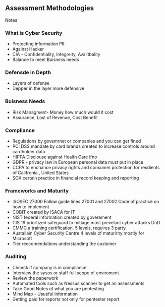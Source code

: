 ## Assessment Methodologies
Notes


### What is Cyber Security
+ Protecting information PII
+  Against  Hacker
+  CIA - Confidentiality, Integreity, Avalitbality
+  Balance to meet Buisness needs

### Defensde in Depth 
+ Layers of defense
+ Depper in the layer more defensive

### Buisness Needs 
+ Risk Managment- Money how much would it cost
+ Assurance,  Lost of Revenue, Cost Benefit

### Compliance  
+ Regulations by govemrnet or companies and you can get fined
+ PCI DSS mandate by card brands created to increase controls around cardholder data
+ HIPPA Disclouse against Health Care ifno
+ GDPR - privacy law in European personal data must put in place
+ CCPA to enchance privacy rights and consumer protection for resdients of Califronia , United States
+ SOX certain practice in financial record keeping and reporting

### Frameworks and Maturity 
+ ISO/IEC 27000 Follow guide lines 27001 and 27002 Code of practice on how to implement
+ COBIT created by ISACA for IT
+ NIST federal information created by goverement
+ CIS 19 priortized safeguard to mitiage most prevelant cyber attacks DoD
+ CMMC a training certification, 5 levels, requires 3 party
+ Austailain Cyber Security Centre 4 levels of maturirity mostly for Microsoft
+ Tier reccomendations understanding the customer

### Auditing 
+ Chceck if company is in compliance
+ Interview the sysos or staff full scope of enviroment
+ Review the paperwork
+ Automated tools such as Nessus scanner to get an assessments
+ Take Good Notes of what you are pentesting
+ Mind Map - Usueful information
+ Getting paid for reports not only for pentester report














